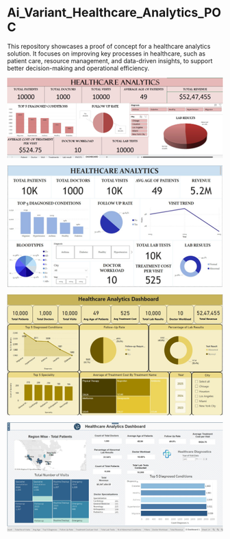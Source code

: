 # Ai_Variant_Healthcare_Analytics_POC
This repository showcases a proof of concept for a healthcare analytics solution. It focuses on improving key processes in healthcare, such as patient care, resource management, and data-driven insights, to support better decision-making and operational efficiency.

![image](https://github.com/MallikaUppuganti/Ai_Variant_Healthcare_Analytics_POC/blob/main/Healthcare_Analytics_POC_Excel.jpg)

![image](https://github.com/MallikaUppuganti/Ai_Variant_Healthcare_Analytics_POC/blob/main/Healthcare_Analytics_POC2_PowerBI.jpg)

![image](https://github.com/MallikaUppuganti/Ai_Variant_Healthcare_Analytics_POC/blob/main/Healthcare_Analytics_POC1_PowerBI.jpg)

![image](https://github.com/MallikaUppuganti/Ai_Variant_Healthcare_Analytics_POC/blob/main/Healthcare_Analytics_POC_Tableau.jpg)
